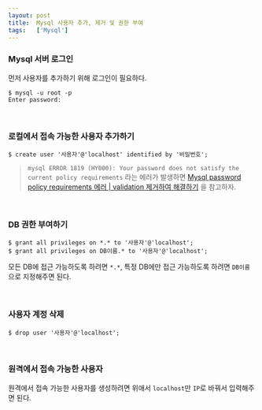 ```yaml
---
layout: post
title:  Mysql 사용자 추가, 제거 및 권한 부여
tags:   ['Mysql']
---
```


### Mysql 서버 로그인  

먼저 사용자를 추가하기 위해 로그인이 필요하다.  

```
$ mysql -u root -p
Enter password:
```  

<br/>  

### 로컬에서 접속 가능한 사용자 추가하기  

```
$ create user '사용자'@'localhost' identified by '비밀번호';
```

> `mysql ERROR 1819 (HY000): Your password does not satisfy the current policy requirements` 라는 에러가 발생하면 [Mysql password policy requirements 에러 | validation 제거하여 해결하기](https://cjh5414.github.io/mysql-create-user/) 을 참고하자.  

<br/>  

### DB 권한 부여하기  

```
$ grant all privileges on *.* to '사용자'@'localhost';
$ grant all privileges on DB이름.* to '사용자'@'localhost';
```

모든 DB에 접근 가능하도록 하려면 `*.*`, 특정 DB에만 접근 가능하도록 하려면 `DB이름`으로 지정해주면 된다.  

<br/>  

### 사용자 계정 삭제  

```
$ drop user '사용자'@'localhost';
```  

<br/>  

### 원격에서 접속 가능한 사용자

원격에서 접속 가능한 사용자를 생성하려면 위애서 `localhost`만 `IP`로 바꿔서 입력해주면 된다.  
